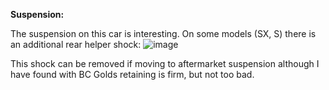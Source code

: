 **Suspension:**

The suspension on this car is interesting. On some models (SX, S) there is an additional rear helper shock:
![image](https://github.com/drbluetongue/eunoscosmo/assets/12694883/2a4de980-d74c-4a09-be6f-432317cc99ea)

This shock can be removed if moving to aftermarket suspension although I have found with BC Golds retaining is firm, but not too bad.
